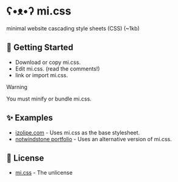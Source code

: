 # ʕ•ᴥ•ʔ mi.css

minimal website cascading style sheets (CSS) (~1kb)

## 🚀 Getting Started

- Download or copy mi.css.
- Edit mi.css. (read the comments!)
- link or import mi.css.

> [!WARNING]
> You must minify or bundle mi.css.

## ✨ Examples

- [izolipe.com](https://izolipe.com/) - Uses mi.css as the base stylesheet.
- [notwindstone portfolio](https://notwindstone.github.io/) - Uses an alternative version of mi.css.

## 📜 License

- [mi.css](https://github.com/FelipeIzolan/mi.css) - The unlicense
